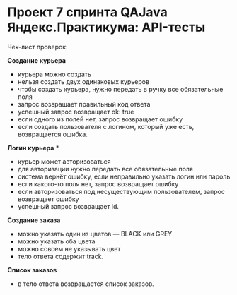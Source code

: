 # Проект 7 спринта QAJava Яндекс.Практикума: API-тесты

Чек-лист проверок:

**Создание курьера**

* курьера можно создать
* нельзя создать двух одинаковых курьеров
* чтобы создать курьера, нужно передать в ручку все обязательные поля
* запрос возвращает правильный код ответа
* успешный запрос возвращает ok: true
* если одного из полей нет, запрос возвращает ошибку
* если создать пользователя с логином, который уже есть, возвращается ошибка.

**Логин курьера**
*
* курьер может авторизоваться
* для авторизации нужно передать все обязательные поля
* система вернёт ошибку, если неправильно указать логин или пароль
* если какого-то поля нет, запрос возвращает ошибку
* если авторизоваться под несуществующим пользователем, запрос возвращает ошибку
* успешный запрос возвращает id.

**Создание заказа**

* можно указать один из цветов — BLACK или GREY
* можно указать оба цвета
* можно совсем не указывать цвет
* тело ответа содержит track.

**Список заказов**

* в тело ответа возвращается список заказов.